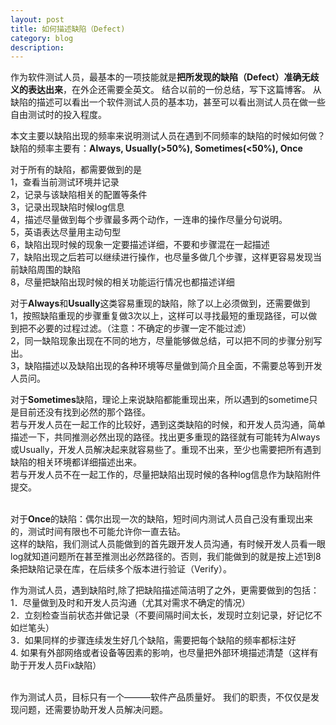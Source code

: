 ```yaml
---
layout: post
title: 如何描述缺陷（Defect)
category: blog
description: 
---
```


作为软件测试人员，最基本的一项技能就是**把所发现的缺陷（Defect）准确无歧义的表达出来**，在外企还需要全英文。 结合以前的一份总结，写下这篇博客。
从缺陷的描述可以看出一个软件测试人员的基本功，甚至可以看出测试人员在做一些自由测试时的投入程度。

本文主要以缺陷出现的频率来说明测试人员在遇到不同频率的缺陷的时候如何做？
缺陷的频率主要有：**Always, Usually(>50%), Sometimes(<50%), Once**

对于所有的缺陷，都需要做到的是
<br/>1，查看当前测试环境并记录
<br/>2，记录与该缺陷相关的配置等条件
<br/>3，记录出现缺陷时候log信息
<br/>4，描述尽量做到每个步骤最多两个动作，一连串的操作尽量分句说明。
<br/>5，英语表达尽量用主动句型
<br/>6，缺陷出现时候的现象一定要描述详细，不要和步骤混在一起描述
<br/>7，缺陷出现之后若可以继续进行操作，也尽量多做几个步骤，这样更容易发现当前缺陷周围的缺陷
<br/>8，尽量把缺陷出现时候的相关功能运行情况也都描述详细

对于**Always**和**Usually**这类容易重现的缺陷，除了以上必须做到，还需要做到
<br/>1，按照缺陷重现的步骤重复做3次以上，这样可以寻找最短的重现路径，可以做到把不必要的过程过滤。（注意：不确定的步骤一定不能过滤）
<br/>2，同一缺陷现象出现在不同的地方，尽量能够做总结，可以把不同的步骤分别写出。
<br/>3，缺陷描述以及缺陷出现的各种环境等尽量做到简介且全面，不需要总等到开发人员问。

对于**Sometimes**缺陷，理论上来说缺陷都能重现出来，所以遇到的sometime只是目前还没有找到必然的那个路径。
<br/>若与开发人员在一起工作的比较好，遇到这类缺陷的时候，和开发人员沟通，简单描述一下，共同推测必然出现的路径。找出更多重现的路径就有可能转为Always或Usually，开发人员解决起来就容易些了。重现不出来，至少也需要把所有遇到缺陷的相关环境都详细描述出来。
<br/>若与开发人员不在一起工作的，尽量把缺陷出现时候的各种log信息作为缺陷附件提交。

<br/>对于**Once**的缺陷：偶尔出现一次的缺陷，短时间内测试人员自己没有重现出来的，测试时间有限也不可能允许你一直去钻。
<br/>这样的缺陷，我们测试人员能做到的首先跟开发人员沟通，有时候开发人员看一眼log就知道问题所在甚至推测出必然路径的。否则，我们能做到的就是按上述1到8条把缺陷记录在库，在后续多个版本进行验证（Verify）。

作为测试人员，遇到缺陷时,除了把缺陷描述简洁明了之外，更需要做到的包括：
<br/>1．尽量做到及时和开发人员沟通（尤其对需求不确定的情况）
<br/>2．立刻检查当前状态并做记录（不要间隔时间太长，发现时立刻记录，好记忆不如烂笔头）
<br/>3．如果同样的步骤连续发生好几个缺陷，需要把每个缺陷的频率都标注好
<br/>4. 如果有外部网络或者设备等因素的影响，也尽量把外部环境描述清楚（这样有助于开发人员Fix缺陷）

<br/>作为测试人员，目标只有一个———软件产品质量好。 我们的职责，不仅仅是发现问题，还需要协助开发人员解决问题。


[Angelia]:    http://angeliaw.github.com  "Angelia"
